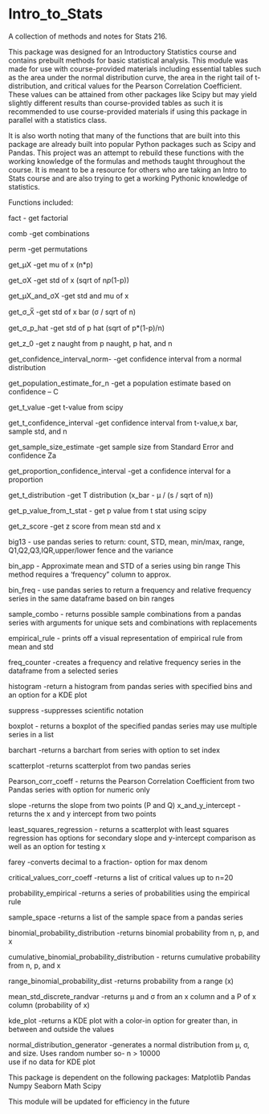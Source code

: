 # Intro_to_Stats
A collection of methods and notes for Stats 216.

This package was designed for an Introductory Statistics course and contains prebuilt methods for basic statistical analysis. This module was made for use with course-provided materials including essential tables such as the area under the normal distribution curve, the area in the right tail of t-distribution, and critical values for the Pearson Correlation Coefficient. These values can be attained from other packages like Scipy but may yield slightly different results than course-provided tables as such it is recommended to use course-provided materials if using this package in parallel with a statistics class.

It is also worth noting that many of the functions that are built into this package are already built into popular Python packages such as Scipy and Pandas.  This project was an attempt to rebuild these functions with the working knowledge of the formulas and methods taught throughout the course. It is meant to be a resource for others who are taking an Intro to Stats course and are also trying to get a working Pythonic knowledge of statistics.

Functions included:

fact 					- get factorial 

comb 					-get combinations

perm					-get permutations 

get_µX					-get mu of x (n*p)

get_σX					-get std of x (sqrt of n*p*(1-p))

get_µX_and_σX				-get std and mu of x

get_σ_X̅				-get std of x bar (σ / sqrt of n)

get_σ_p_hat				-get std of p hat (sqrt of p*(1-p)/n)

get_z_0					-get z naught from p naught, p hat, and n

get_confidence_interval_norm-		-get confidence interval from a normal distribution

get_population_estimate_for_n		-get a population estimate based on confidence – C

get_t_value				-get t-value from scipy

get_t_confidence_interval		-get confidence interval from t-value,x bar, sample std, and n

get_sample_size_estimate		-get sample size from Standard Error and confidence Za

get_proportion_confidence_interval	-get a confidence interval for a proportion

get_t_distribution				-get T distribution (x_bar - µ / (s / sqrt of n))	

get_p_value_from_t_stat			- get p value from t stat using scipy

get_z_score					-get z score from mean std and x

big13						- use pandas series to return: count, STD, mean, 
						min/max, range, Q1,Q2,Q3,IQR,upper/lower fence
						and the variance

bin_app					- Approximate mean and STD of a series using bin range
						This method requires a ‘frequency” column to approx.

bin_freq					- use pandas series to return a frequency and relative
						frequency series in the same dataframe based on bin
						ranges

sample_combo					- returns possible sample combinations from a pandas
						series with arguments for unique sets and combinations
						with replacements 

empirical_rule					- prints off a visual representation of empirical rule 
						from mean and std

freq_counter					-creates a frequency and relative frequency series
						in the dataframe from a selected series

histogram					-return a histogram from pandas series with specified
						bins and an option for a KDE plot

suppress					-suppresses scientific notation

boxplot						- returns a boxplot of the specified pandas series
						may use multiple series in a list

barchart					-returns a barchart from series with option to set index

scatterplot					-returns scatterplot from two pandas series

Pearson_corr_coeff				- returns the Pearson Correlation Coefficient from two 
						Pandas series with option for numeric only

slope						-returns the slope from two points (P and Q)
x_and_y_intercept				-returns the x and y intercept from two points

least_squares_regression			- returns a scatterplot with least squares regression
						has options for secondary slope and y-intercept
						comparison as well as an option for testing x

farey						-converts decimal to a fraction- option for max denom

critical_values_corr_coeff			-returns a list of critical values up to n=20

probability_empirical				-returns a series of probabilities using the empirical rule

sample_space					-returns a list of the sample space from a pandas series

binomial_probability_distribution		-returns binomial probability from n, p, and x

cumulative_binomial_probability_distribution	- returns cumulative probability from n, p, and x

range_binomial_probability_dist			-returns probability from a range (x)

mean_std_discrete_randvar				-returns µ and σ from an x column and a 
							P of x column (probability of x)

kde_plot						-returns a KDE plot with a color-in option for								greater than, in between and outside the values

normal_distribution_generator				-generates a normal distribution from µ, σ,
							and size. Uses random number so- n > 10000  
							use if no data for KDE plot


This package is dependent on the following packages:
Matplotlib
Pandas
Numpy
Seaborn
Math
Scipy


This module will be updated for efficiency in the future


